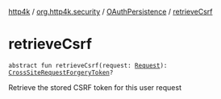 [http4k](../../index.md) / [org.http4k.security](../index.md) / [OAuthPersistence](index.md) / [retrieveCsrf](./retrieve-csrf.md)

# retrieveCsrf

`abstract fun retrieveCsrf(request: `[`Request`](../../org.http4k.core/-request/index.md)`): `[`CrossSiteRequestForgeryToken`](../-cross-site-request-forgery-token/index.md)`?`

Retrieve the stored CSRF token for this user request

